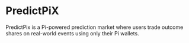 # PredictPiX
PredictPix is a Pi-powered prediction market where users trade outcome shares on real-world events using only their Pi wallets.
